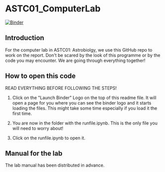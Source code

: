 # ASTC01_ComputerLab

[![Binder](https://mybinder.org/badge_logo.svg)](https://mybinder.org/v2/gh/Hoeijmakers/ASTC01_ComputerLab/main?labpath=runfile.ipynb)

## Introduction

For the computer lab in ASTC01: Astrobiolgy, we use this GitHub repo to work on the report. Don't be scared by the look of this programme or by the code you may encounter. We are going through everything together!

## How to open this code

READ EVERYTHING BEFORE FOLLOWING THE STEPS!

1. Click on the "Launch Binder" Logo on the top of this readme file. It will open a page for you where you can see the binder logo and it starts loading the files. This might take some time especially if you load it the first time. 

2. You are now in the folder with the runfile.ipynb. This is the only file you will need to worry about! 

3. Click on the runfile.ipynb to open it. 

## Manual for the lab

The lab manual has been distributed in advance. 
